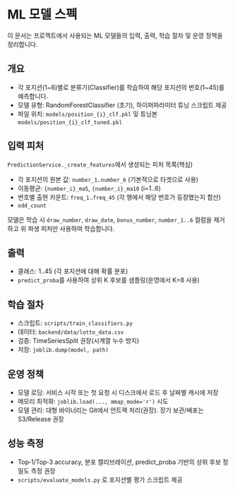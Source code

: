 # ML 모델 스펙

이 문서는 프로젝트에서 사용되는 ML 모델들의 입력, 출력, 학습 절차 및 운영 정책을 정리합니다.

## 개요
- 각 포지션(1~6)별로 분류기(Classifier)를 학습하여 해당 포지션의 번호(1~45)를 예측합니다.
- 모델 유형: RandomForestClassifier (초기), 하이퍼파라미터 튜닝 스크립트 제공
- 파일 위치: `models/position_{i}_clf.pkl` 및 튜닝본 `models/position_{i}_clf_tuned.pkl`

## 입력 피처
`PredictionService._create_features`에서 생성되는 피처 목록(핵심)
- 각 포지션의 원본 값: `number_1`..`number_6` (기본적으로 타겟으로 사용)
- 이동평균: `{number_i}_ma5`, `{number_i}_ma10` (i=1..6)
- 번호별 출현 카운트: `freq_1`..`freq_45` (각 행에서 해당 번호가 등장했는지 합산)
- `odd_count`

모델은 학습 시 `draw_number`, `draw_date`, `bonus_number`, `number_1..6` 컬럼을 제거하고 위 파생 피처만 사용하여 학습합니다.

## 출력
- 클래스: 1..45 (각 포지션에 대해 확률 분포)
- `predict_proba`를 사용하여 상위 K 후보를 샘플링(운영에서 K=8 사용)

## 학습 절차
- 스크립트: `scripts/train_classifiers.py`
- 데이터: `backend/data/lotto_data.csv`
- 검증: TimeSeriesSplit 권장(시계열 누수 방지)
- 저장: `joblib.dump(model, path)`

## 운영 정책
- 모델 로딩: 서비스 시작 또는 첫 요청 시 디스크에서 로드 후 날짜별 캐시에 저장
- 메모리 최적화: `joblib.load(..., mmap_mode='r')` 시도
- 모델 관리: 대형 바이너리는 Git에서 언트랙 처리(권장). 장기 보관/배포는 S3/Release 권장

## 성능 측정
- Top‑1/Top‑3 accuracy, 분포 캘리브레이션, predict_proba 기반의 상위 후보 정밀도 측정 권장
- `scripts/evaluate_models.py` 로 포지션별 평가 스크립트 제공


